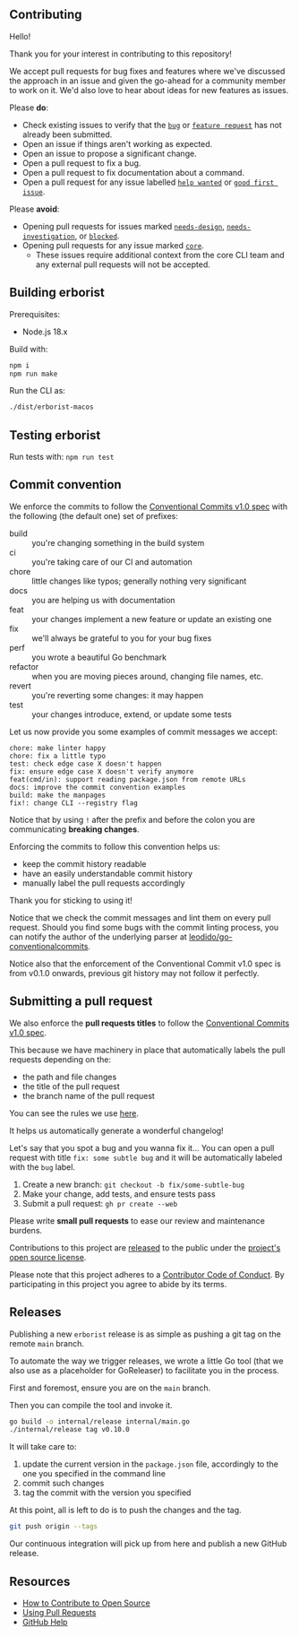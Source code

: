 ## Contributing

Hello!

Thank you for your interest in contributing to this repository!

We accept pull requests for bug fixes and features where we've discussed the approach in an issue and given the go-ahead for a community member to work on it. We'd also love to hear about ideas for new features as issues.

Please **do**:

- Check existing issues to verify that the [`bug`][bug issues] or [`feature request`][feature request issues] has not already been submitted.
- Open an issue if things aren't working as expected.
- Open an issue to propose a significant change.
- Open a pull request to fix a bug.
- Open a pull request to fix documentation about a command.
- Open a pull request for any issue labelled [`help wanted`][hw] or [`good first issue`][gfi].

Please **avoid**:

- Opening pull requests for issues marked [`needs-design`][needs design], [`needs-investigation`][needs investigation], or [`blocked`][blocked].
- Opening pull requests for any issue marked [`core`][core].
  - These issues require additional context from the core CLI team and any external pull requests will not be accepted.

## Building erborist

Prerequisites:

- Node.js 18.x

Build with:

```bash
npm i
npm run make
```

Run the CLI as:

```bash
./dist/erborist-macos
```

## Testing erborist

Run tests with: `npm run test`

## Commit convention

We enforce the commits to follow the [Conventional Commits v1.0 spec](https://www.conventionalcommits.org/en/v1.0.0/) with the following (the default one) set of prefixes:

<dl>
  <dt>build</dt>
  <dd>you're changing something in the build system</dd>
  <dt>ci</dt>
  <dd>you're taking care of our CI and automation</dd>
  <dt>chore</dt>
  <dd>little changes like typos; generally nothing very significant</dd>
  <dt>docs</dt>
  <dd>you are helping us with documentation</dd>
  <dt>feat</dt>
  <dd>your changes implement a new feature or update an existing one</dd>
  <dt>fix</dt>
  <dd>we'll always be grateful to you for your bug fixes</dd>
  <dt>perf</dt>
  <dd>you wrote a beautiful Go benchmark</dd>
  <dt>refactor</dt>
  <dd>when you are moving pieces around, changing file names, etc.</dd>
  <dt>revert</dt>
  <dd>you're reverting some changes: it may happen</dd>
  <dt>test</dt>
  <dd>your changes introduce, extend, or update some tests</dd>
</dl>

Let us now provide you some examples of commit messages we accept:

```
chore: make linter happy
chore: fix a little typo
test: check edge case X doesn't happen
fix: ensure edge case X doesn't verify anymore
feat(cmd/in): support reading package.json from remote URLs
docs: improve the commit convention examples
build: make the manpages
fix!: change CLI --registry flag
```

Notice that by using `!` after the prefix and before the colon you are communicating **breaking changes**.

Enforcing the commits to follow this convention helps us:

- keep the commit history readable
- have an easily understandable commit history
- manually label the pull requests accordingly

Thank you for sticking to using it!

Notice that we check the commit messages and lint them on every pull request. Should you find some bugs with the commit linting process, you can notify the author of the underlying parser at [leodido/go-conventionalcommits](https://github.com/leodido/go-conventionalcommits).

Notice also that the enforcement of the Conventional Commit v1.0 spec is from v0.1.0 onwards, previous git history may not follow it perfectly.

## Submitting a pull request

We also enforce the **pull requests titles** to follow the [Conventional Commits v1.0 spec](https://www.conventionalcommits.org/en/v1.0.0/).

This because we have machinery in place that automatically labels the pull requests depending on the:

- the path and file changes
- the title of the pull request
- the branch name of the pull request

You can see the rules we use [here](../reviewpad.yml).

It helps us automatically generate a wonderful changelog!

Let's say that you spot a bug and you wanna fix it...
You can open a pull request with title `fix: some subtle bug` and it will be automatically labeled with the `bug` label.

1. Create a new branch: `git checkout -b fix/some-subtle-bug`
1. Make your change, add tests, and ensure tests pass
1. Submit a pull request: `gh pr create --web`

Please write **small pull requests** to ease our review and maintenance burdens.

Contributions to this project are [released][legal] to the public under the [project's open source license][license].

Please note that this project adheres to a [Contributor Code of Conduct][code-of-conduct]. By participating in this project you agree to abide by its terms.

## Releases

Publishing a new `erborist` release is as simple as pushing a git tag on the remote `main` branch.

To automate the way we trigger releases, we wrote a little Go tool (that we also use as a placeholder for GoReleaser) to facilitate you in the process.

First and foremost, ensure you are on the `main` branch.

Then you can compile the tool and invoke it.

```bash
go build -o internal/release internal/main.go
./internal/release tag v0.10.0
```

It will take care to:

1. update the current version in the `package.json` file, accordingly to the one you specified in the command line
2. commit such changes
3. tag the commit with the version you specified

At this point, all is left to do is to push the changes and the tag.

```bash
git push origin --tags
```

Our continuous integration will pick up from here and publish a new GitHub release.

## Resources

- [How to Contribute to Open Source][]
- [Using Pull Requests][]
- [GitHub Help][]

[bug issues]: https://github.com/listendev/erborist/issues?q=is%3Aopen+is%3Aissue+label%3Abug
[feature request issues]: https://github.com/listendev/erborist/issues?q=is%3Aopen+is%3Aissue+label%3Aenhancement
[hw]: https://github.com/listendev/erborist/issues?q=is%3Aopen+is%3Aissue+label%3A"help+wanted"
[blocked]: https://github.com/listendev/erborist/issues?q=is%3Aopen+is%3Aissue+label%3Ablocked
[needs design]: https://github.com/listendev/erborist/issues?q=is%3Aopen+is%3Aissue+label%3A"needs+design"
[needs investigation]: https://github.com/listendev/erborist/issues?q=is%3Aopen+is%3Aissue+label%3A"needs+investigation"
[gfi]: https://github.com/listendev/erborist/issues?q=is%3Aopen+is%3Aissue+label%3A"good+first+issue"
[core]: https://github.com/listendev/erborist/issues?q=is%3Aopen+is%3Aissue+label%3Acore
[legal]: https://docs.github.com/en/free-pro-team@latest/github/site-policy/github-terms-of-service#6-contributions-under-repository-license
[license]: ../LICENSE
[code-of-conduct]: https://github.com/listendev/.github/blob/main/CODE_OF_CONDUCT.md
[how to contribute to open source]: https://opensource.guide/how-to-contribute/
[using pull requests]: https://docs.github.com/en/free-pro-team@latest/github/collaborating-with-issues-and-pull-requests/about-pull-requests
[github help]: https://docs.github.com/

